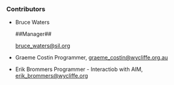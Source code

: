 ### Contributors ###

* Bruce Waters

    ##Manager##
    
    bruce_waters@sil.org

* Graeme Costin
    Programmer, graeme_costin@wycliffe.org.au   

* Erik Brommers
    Programmer - Interactiob with AIM, erik_brommers@wycliffe.org
